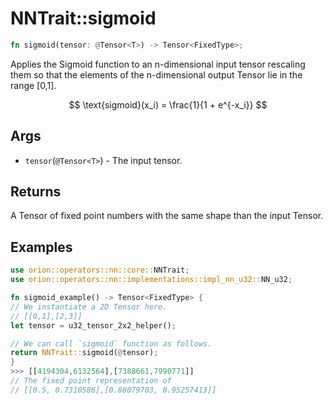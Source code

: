 # NNTrait::sigmoid

```rust
fn sigmoid(tensor: @Tensor<T>) -> Tensor<FixedType>;
```

Applies the Sigmoid function to an n-dimensional input tensor rescaling them so that the elements of the n-dimensional output Tensor lie in the range \[0,1].

$$
\text{sigmoid}(x_i) = \frac{1}{1 + e^{-x_i}}
$$

## Args

* `tensor`(`@Tensor<T>`) - The input tensor.

## Returns

A Tensor of fixed point numbers with the same shape than the input Tensor.

## Examples

```rust
use orion::operators::nn::core::NNTrait;
use orion::operators::nn::implementations::impl_nn_u32::NN_u32;

fn sigmoid_example() -> Tensor<FixedType> {
// We instantiate a 2D Tensor here.
// [[0,1],[2,3]]
let tensor = u32_tensor_2x2_helper();

// We can call `sigmoid` function as follows.
return NNTrait::sigmoid(@tensor);
}
>>> [[4194304,6132564],[7388661,7990771]]
// The fixed point representation of
// [[0.5, 0.7310586],[0.88079703, 0.95257413]]
```
